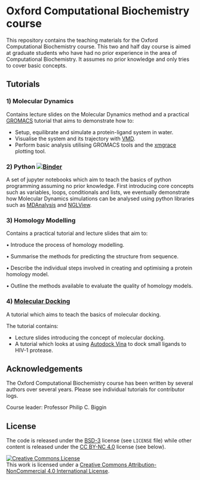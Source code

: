 # Oxford Computational Biochemistry course

This repository contains the teaching materials for the Oxford Computational Biochemistry course.
This two and half day course is aimed at graduate students who have had no prior experience in the area of Computational Biochemistry. It assumes no prior knowledge and only tries to cover basic concepts.

## Tutorials

### 1) Molecular Dynamics

Contains lecture slides on the Molecular Dynamics method and a practical [GROMACS](http://www.gromacs.org/) tutorial that aims to demonstrate how to:

- Setup, equilibrate and simulate a protein-ligand system in water.
- Visualise the system and its trajectory with [VMD](https://www.ks.uiuc.edu/Research/vmd/).
- Perform basic analysis utilising GROMACS tools and the [xmgrace](http://plasma-gate.weizmann.ac.il/Grace/doc/UsersGuide.html) plotting tool.

### 2) Python [![Binder](https://mybinder.org/badge_logo.svg)](https://mybinder.org/v2/gh/bigginlab/WTcourse/master)

A set of jupyter notebooks which aim to teach the basics of python programming assuming no prior knowledge.
First introducing core concepts such as variables, loops, conditionals and lists, we eventually demonstrate how Molecular Dynamics simulations can be analysed using python libraries such as [MDAnalysis](https://www.mdanalysis.org/) and [NGLView](http://nglviewer.org/nglview/latest/).

### 3) Homology Modelling

Contains a practical tutorial and lecture slides that aim to:

   • Introduce the process of homology modelling.
  
   • Summarise the methods for predicting the structure from sequence.
  
   • Describe the individual steps involved in creating and optimising a protein homology model.
   
   • Outline the methods available to evaluate the quality of homology models.

### 4) <a href="https://bigginlab.github.io/OxCompBio/docking.html" title="docking">Molecular Docking</a>

A tutorial which aims to teach the basics of molecular docking.

The tutorial contains:
- Lecture slides introducing the concept of molecular docking.
- A tutorial which looks at using [Autodock Vina](http://vina.scripps.edu/) to dock small ligands to HIV-1 protease.

## Acknowledgements

The Oxford Computational Biochemistry course has been written by several authors over several years.
Please see individual tutorials for contributor logs.

Course leader: Professor Philip C. Biggin

## License

The code is released under the [BSD-3](https://opensource.org/licenses/BSD-3-Clause) license (see `LICENSE` file) while other content is released under the [CC BY-NC 4.0](https://creativecommons.org/licenses/by-nc/4.0/) license (see below).

<a rel="license" href="http://creativecommons.org/licenses/by-nc/4.0/"><img alt="Creative Commons License" style="border-width:0" src="https://i.creativecommons.org/l/by-nc/4.0/88x31.png" /></a><br />This work is licensed under a <a rel="license" href="http://creativecommons.org/licenses/by-nc/4.0/">Creative Commons Attribution-NonCommercial 4.0 International License</a>.
